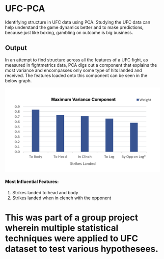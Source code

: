 # UFC-PCA
Identifying structure in UFC data using PCA. Studying the UFC data can help understand the game dynamics better and to make predictions, because just like boxing, gambling on outcome is big business.


## Output
In an attempt to find structure across all the features of a UFC fight, as measured in fightmetrics data, PCA digs out a component that explains the most variance and encompasses only some type of hits landed and received. The features loaded onto this component can be seen in the below graph.

![Component 1 Weights](https://github.com/harshbaberwal21/UFC-PCA/blob/ee6b09f7b18d5da3c2ef1e3a9434a13160789805/Comp1%20Weights.png)

#### Most Influential Features:
1. Strikes landed  to head and body 
2. Strikes landed  when in clench with the opponent




# This was part of a group project wherein multiple statistical techniques were applied to UFC dataset to test various hypothesees.
